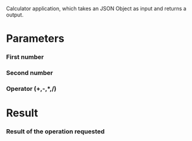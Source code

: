 Calculator application, which takes an JSON Object as input and returns a output.

# Parameters
### First number
### Second number
### Operator (+,-,*,/)

# Result
### Result of the operation requested